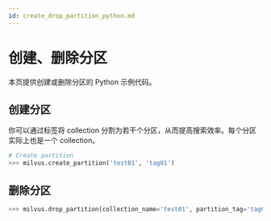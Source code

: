 ```yaml
---
id: create_drop_partition_python.md
---
```


# 创建、删除分区

本页提供创建或删除分区的 Python 示例代码。

## 创建分区

你可以通过标签将 collection 分割为若干个分区，从而提高搜索效率。每个分区实际上也是一个 collection。

```python
# Create partition
>>> milvus.create_partition('test01', 'tag01')
```

## 删除分区

```python
>>> milvus.drop_partition(collection_name='test01', partition_tag='tag01')
```
